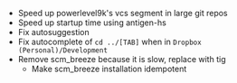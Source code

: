 - Speed up powerlevel9k's vcs segment in large git repos
- Speed up startup time using antigen-hs
- Fix autosuggestion
- Fix autocomplete of `cd ../[TAB]` when in `Dropbox (Personal)/Development`
- Remove scm_breeze because it is slow, replace with tig
    - Make scm_breeze installation idempotent

